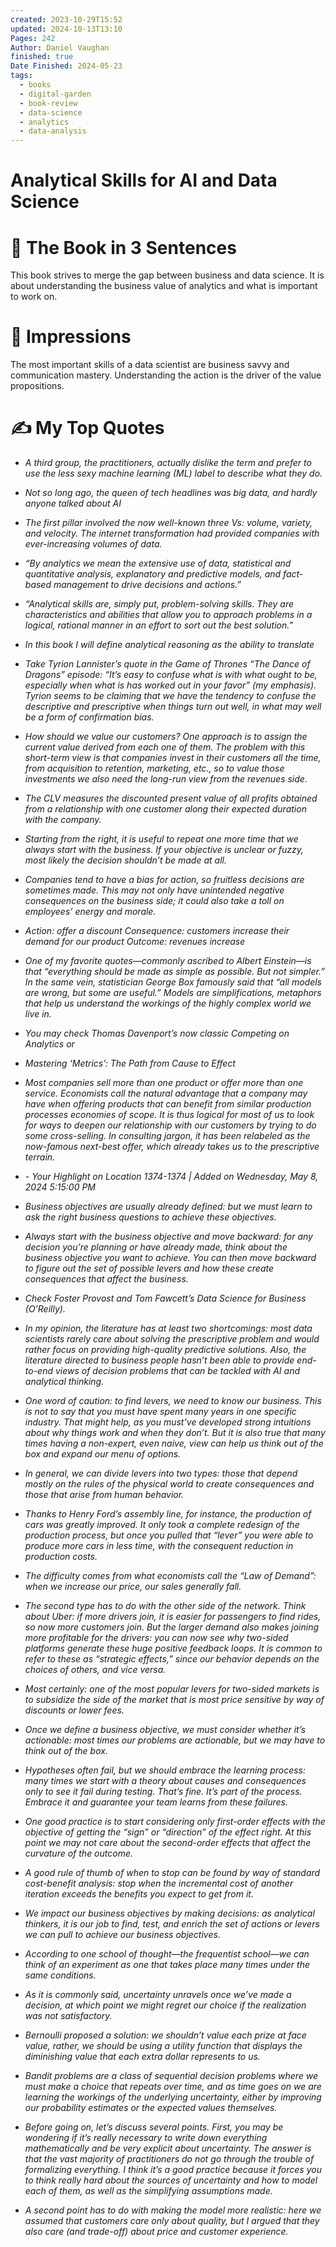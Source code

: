 ```yaml
---
created: 2023-10-29T15:52
updated: 2024-10-13T13:10
Pages: 242
Author: Daniel Vaughan
finished: true
Date Finished: 2024-05-23
tags:
  - books
  - digital-garden
  - book-review
  - data-science
  - analytics
  - data-analysis
---
```

# Analytical Skills for AI and Data Science


# 🚀 The Book in 3 Sentences
This book strives to merge the gap between business and data science. It is about understanding the business value of analytics and what is important to work on. 

# 🎨 Impressions
The most important skills of a data scientist are business savvy and communication mastery. 
Understanding the action is the driver of the value propositions. 


# ✍️ My Top  Quotes
- *A third group, the practitioners, actually dislike the term and prefer to use the less sexy machine learning (ML) label to describe what they do.* 
 
- *Not so long ago, the queen of tech headlines was big data, and hardly anyone talked about AI* 
 
- *The first pillar involved the now well-known three Vs: volume, variety, and velocity. The internet transformation had provided companies with ever-increasing volumes of data.* 
 
- *“By analytics we mean the extensive use of data, statistical and quantitative analysis, explanatory and predictive models, and fact-based management to drive decisions and actions.”* 
 
- *“Analytical skills are, simply put, problem-solving skills. They are characteristics and abilities that allow you to approach problems in a logical, rational manner in an effort to sort out the best solution.”* 
 
- *In this book I will define analytical reasoning as the ability to translate* 
 
- *Take Tyrion Lannister’s quote in the Game of Thrones “The Dance of Dragons” episode: “It’s easy to confuse what is with what ought to be, especially when what is has worked out in your favor” (my emphasis). Tyrion seems to be claiming that we have the tendency to confuse the descriptive and prescriptive when things turn out well, in what may well be a form of confirmation bias.* 
 
- *How should we value our customers? One approach is to assign the current value derived from each one of them. The problem with this short-term view is that companies invest in their customers all the time, from acquisition to retention, marketing, etc., so to value those investments we also need the long-run view from the revenues side.* 
 
- *The CLV measures the discounted present value of all profits obtained from a relationship with one customer along their expected duration with the company.* 
 
- *Starting from the right, it is useful to repeat one more time that we always start with the business. If your objective is unclear or fuzzy, most likely the decision shouldn’t be made at all.* 
 
- *Companies tend to have a bias for action, so fruitless decisions are sometimes made. This may not only have unintended negative consequences on the business side; it could also take a toll on employees’ energy and morale.* 
 
- *Action: offer a discount Consequence: customers increase their demand for our product Outcome: revenues increase* 
 
- *One of my favorite quotes—commonly ascribed to Albert Einstein—is that “everything should be made as simple as possible. But not simpler.” In the same vein, statistician George Box famously said that “all models are wrong, but some are useful.” Models are simplifications, metaphors that help us understand the workings of the highly complex world we live in.* 
 
- *You may check Thomas Davenport’s now classic Competing on Analytics or* 
 
- *Mastering ‘Metrics’: The Path from Cause to Effect* 
 
- *Most companies sell more than one product or offer more than one service. Economists call the natural advantage that a company may have when offering products that can benefit from similar production processes economies of scope. It is thus logical for most of us to look for ways to deepen our relationship with our customers by trying to do some cross-selling. In consulting jargon, it has been relabeled as the now-famous next-best offer, which already takes us to the prescriptive terrain.* 
 
- *- Your Highlight on Location 1374-1374 | Added on Wednesday, May 8, 2024 5:15:00 PM* 
 
- *Business objectives are usually already defined: but we must learn to ask the right business questions to achieve these objectives.* 
 
- *Always start with the business objective and move backward: for any decision you’re planning or have already made, think about the business objective you want to achieve. You can then move backward to figure out the set of possible levers and how these create consequences that affect the business.* 
 
- *Check Foster Provost and Tom Fawcett’s Data Science for Business (O’Reilly).* 
 
- *In my opinion, the literature has at least two shortcomings: most data scientists rarely care about solving the prescriptive problem and would rather focus on providing high-quality predictive solutions. Also, the literature directed to business people hasn’t been able to provide end-to-end views of decision problems that can be tackled with AI and analytical thinking.* 
 
- *One word of caution: to find levers, we need to know our business. This is not to say that you must have spent many years in one specific industry. That might help, as you must’ve developed strong intuitions about why things work and when they don’t. But it is also true that many times having a non-expert, even naive, view can help us think out of the box and expand our menu of options.* 
 
- *In general, we can divide levers into two types: those that depend mostly on the rules of the physical world to create consequences and those that arise from human behavior.* 
 
- *Thanks to Henry Ford’s assembly line, for instance, the production of cars was greatly improved. It only took a complete redesign of the production process, but once you pulled that “lever” you were able to produce more cars in less time, with the consequent reduction in production costs.* 
 
- *The difficulty comes from what economists call the “Law of Demand”: when we increase our price, our sales generally fall.* 
 
- *The second type has to do with the other side of the network. Think about Uber: if more drivers join, it is easier for passengers to find rides, so now more customers join. But the larger demand also makes joining more profitable for the drivers: you can now see why two-sided platforms generate these huge positive feedback loops. It is common to refer to these as “strategic effects,” since our behavior depends on the choices of others, and vice versa.* 
 
- *Most certainly: one of the most popular levers for two-sided markets is to subsidize the side of the market that is most price sensitive by way of discounts or lower fees.* 
 
- *Once we define a business objective, we must consider whether it’s actionable: most times our problems are actionable, but we may have to think out of the box.* 
 
- *Hypotheses often fail, but we should embrace the learning process: many times we start with a theory about causes and consequences only to see it fail during testing. That’s fine. It’s part of the process. Embrace it and guarantee your team learns from these failures.* 
 
- *One good practice is to start considering only first-order effects with the objective of getting the “sign” or “direction” of the effect right. At this point we may not care about the second-order effects that affect the curvature of the outcome.* 
 
- *A good rule of thumb of when to stop can be found by way of standard cost-benefit analysis: stop when the incremental cost of another iteration exceeds the benefits you expect to get from it.* 
 
- *We impact our business objectives by making decisions: as analytical thinkers, it is our job to find, test, and enrich the set of actions or levers we can pull to achieve our business objectives.* 
 
- *According to one school of thought—the frequentist school—we can think of an experiment as one that takes place many times under the same conditions.* 
 
- *As it is commonly said, uncertainty unravels once we’ve made a decision, at which point we might regret our choice if the realization was not satisfactory.* 
 
- *Bernoulli proposed a solution: we shouldn’t value each prize at face value, rather, we should be using a utility function that displays the diminishing value that each extra dollar represents to us.* 
 
- *Bandit problems are a class of sequential decision problems where we must make a choice that repeats over time, and as time goes on we are learning the workings of the underlying uncertainty, either by improving our probability estimates or the expected values themselves.* 
 
- *Before going on, let’s discuss several points. First, you may be wondering if it’s really necessary to write down everything mathematically and be very explicit about uncertainty. The answer is that the vast majority of practitioners do not go through the trouble of formalizing everything. I think it’s a good practice because it forces you to think really hard about the sources of uncertainty and how to model each of them, as well as the simplifying assumptions made.* 
 
- *A second point has to do with making the model more realistic: here we assumed that customers care only about quality, but I argued that they also care (and trade-off) about price and customer experience.* 
 

